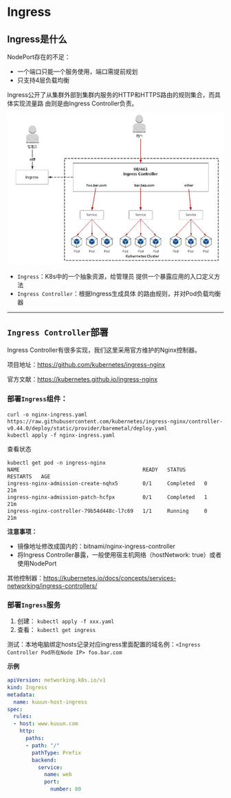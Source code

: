 # Ingress

## Ingress是什么

NodePort存在的不足： 

- 一个端口只能一个服务使用，端口需提前规划
- 只支持4层负载均衡

Ingress公开了从集群外部到集群内服务的HTTP和HTTPS路由的规则集合，而具体实现流量路 由则是由Ingress Controller负责。

![ingress](../../../_media/ingress.jpg)

- `Ingress`：K8s中的一个抽象资源，给管理员 提供一个暴露应用的入口定义方法 
- `Ingress Controller`：根据Ingress生成具体 的路由规则，并对Pod负载均衡器

---

## `Ingress Controller`部署

Ingress Controller有很多实现，我们这里采用官方维护的Nginx控制器。

项目地址：https://github.com/kubernetes/ingress-nginx

官方文献：https://kubernetes.github.io/ingress-nginx

### 部署`Ingress`组件：
```shell
curl -o nginx-ingress.yaml https://raw.githubusercontent.com/kubernetes/ingress-nginx/controller-v0.44.0/deploy/static/provider/baremetal/deploy.yaml
kubectl apply -f nginx-ingress.yaml
```

查看状态
```shell
kubectl get pod -n ingress-nginx
NAME                                        READY   STATUS      RESTARTS   AGE
ingress-nginx-admission-create-nqhx5        0/1     Completed   0          21m
ingress-nginx-admission-patch-hcfpx         0/1     Completed   1          21m
ingress-nginx-controller-79b54d448c-l7c69   1/1     Running     0          21m
```


**注意事项：** 

- 镜像地址修改成国内的：bitnami/nginx-ingress-controller 
- 将Ingress Controller暴露，一般使用宿主机网络（hostNetwork: true）或者使用NodePort 

其他控制器：https://kubernetes.io/docs/concepts/services-networking/ingress-controllers/




### 部署`Ingress`服务

1. 创建：
` kubectl apply -f xxx.yaml `
2. 查看： 
` kubectl get ingress `

测试：本地电脑绑定hosts记录对应ingress里面配置的域名例：`<Ingress Controller Pod所在Node IP> foo.bar.com `

**示例**
```yaml
apiVersion: networking.k8s.io/v1
kind: Ingress 
metadata: 
  name: kuuun-host-ingress
spec: 
  rules: 
  - host: www.kuuun.com 
    http: 
      paths: 
      - path: "/"
        pathType: Prefix 
        backend: 
          service: 
            name: web 
            port: 
              number: 80
```